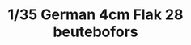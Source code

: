 ---
layout: product
title: "1/35 German 4cm Flak 28 beutebofors"
price: "4350" 
desc: "Maketa"
img_path: "/assets/img/AFV35186 .webp"
brand: "N/A"
available: false
special_offer: false
new: false
soon: false
cat: "010000"
subcat: "015100"
subsubcat: "0N/A"
sifra: "AFV35186 "
popular: false
---